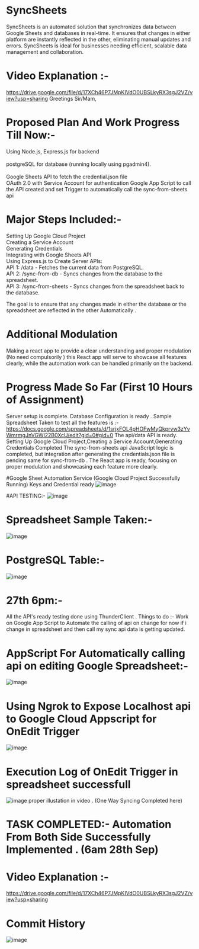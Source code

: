 # SyncSheets
SyncSheets is an automated solution that synchronizes data between Google Sheets and databases in real-time. It ensures that changes in either platform are instantly reflected in the other, eliminating manual updates and errors. SyncSheets is ideal for businesses needing efficient, scalable data management and collaboration.

# Video Explanation :-
https://drive.google.com/file/d/17XCh46P7JMpKIVdO0UBSLkyRX3sgJ2VZ/view?usp=sharing
Greetings Sir/Mam, 
# Proposed Plan And Work Progress Till Now:- 
Using   Node.js, Express.js for backend<br>                 
postgreSQL for database (running locally using pgadmin4).<br>                                            
Google Sheets API to fetch the credential.json file <br>
OAuth 2.0 with Service Account for authentication
Google App Script to call the API created and set Trigger to automatically call the sync-from-sheets api
# Major Steps Included:-
Setting Up Google Cloud Project<br>
Creating a Service Account<br>
Generating Credentials<br>
Integrating with Google Sheets API<br>
Using Express.js to Create Server APIs:<br>
API 1: /data - Fetches the current data from PostgreSQL.<br>
API 2: /sync-from-db - Syncs changes from the database to the spreadsheet.<br>
API 3: /sync-from-sheets - Syncs changes from the spreadsheet back to the database.<br>

The goal is to ensure that any changes made in either the database or the spreadsheet are reflected in the other Automatically .

# Additional Modulation
Making a react app to provide a clear understanding and proper modulation (No need compulsorily ) this React app will serve to showcase all features clearly, while the automation work can be handled primarily on the backend.
# Progress Made So Far (First 10 Hours of Assignment)
Server setup is complete.
Database Configuration is ready .
Sample Spreadsheet Taken to test all the features is :-https://docs.google.com/spreadsheets/d/1srjxFOL4pHOFwMyQkprvw3zYvWmrmgJnVGWl22B0XcU/edit?gid=0#gid=0
The api/data API is ready.
Setting Up Google Cloud Project,Creating a Service Account,Generating Credentials  Completed 
The sync-from-sheets api JavaScript logic is completed, but integration after generating the credentials.json file is pending same for sync-from-db .
The React app is ready, focusing on proper modulation and showcasing each feature more clearly.

#Google Sheet Automation Service (Google Cloud Project Successfully Running) Keys and Credential ready 
![image](https://github.com/user-attachments/assets/f9f76445-0443-4c77-822d-39562a8c9f5b)


#API TESTING:-
![image](https://github.com/user-attachments/assets/7c773ffe-3c2f-4270-8bb3-0d321f3e99f4)

# Spreadsheet Sample Taken:-
![image](https://github.com/user-attachments/assets/3401b66b-c4ed-4f02-ac0a-72c8b46ecc98)

# PostgreSQL Table:-
![image](https://github.com/user-attachments/assets/a4958557-a2ea-47e5-b5b2-b56edbd7fdc3)

# 27th 6pm:-
All the API's ready testing done using ThunderClient . 
Things to do :- Work on Google App Script to Automate the calling of api on change for now if i change in spreadsheet and then call my sync api data is getting updated.

# AppScript For Automatically calling api on editing Google Spreadsheet:-
![image](https://github.com/user-attachments/assets/83037484-5bbc-4382-8be3-1c7b20664afd)

# Using Ngrok to Expose Localhost api to Google Cloud Appscript for OnEdit Trigger
![image](https://github.com/user-attachments/assets/a87efcdb-9e08-4183-ac7f-b303dba32828)
# Execution Log of OnEdit Trigger in spreadsheet successfull 
![image](https://github.com/user-attachments/assets/b2336add-ba20-48b1-9334-a066eaf4a7e6)
proper illustation in video . (One Way Syncing Completed here)

# TASK COMPLETED:- Automation From Both Side Successfully Implemented . (6am 28th Sep)

# Video Explanation :-
https://drive.google.com/file/d/17XCh46P7JMpKIVdO0UBSLkyRX3sgJ2VZ/view?usp=sharing

# Commit History

![image](https://github.com/user-attachments/assets/2ebd612c-30df-4932-bf13-fe596e1b3978)



